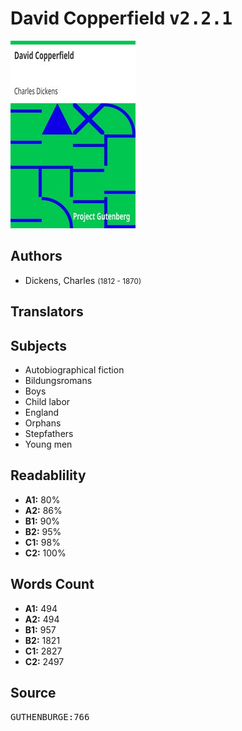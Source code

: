 # David Copperfield <kbd>v2.2.1</kbd>

![](./cover.medium.jpg "")

## Authors


 - Dickens, Charles <small>(1812 - 1870)</small>

## Translators



## Subjects


 - Autobiographical fiction
 - Bildungsromans
 - Boys
 - Child labor
 - England
 - Orphans
 - Stepfathers
 - Young men

## Readablility


 - **A1:** 80%
 - **A2:** 86%
 - **B1:** 90%
 - **B2:** 95%
 - **C1:** 98%
 - **C2:** 100%

## Words Count


 - **A1:** 494
 - **A2:** 494
 - **B1:** 957
 - **B2:** 1821
 - **C1:** 2827
 - **C2:** 2497

## Source


<kbd>GUTHENBURGE:766</kbd>
